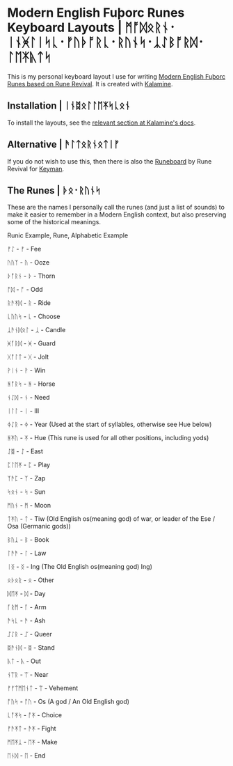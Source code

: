 # Modern English Fuþorc Runes Keyboard Layouts | ᛗᚩᛞᛟᚱᚾ᛫ᛁᚾᚸᛚᛁᛋᚳ᛫ᚠᚢᚦᚩᚱᚳ᛫ᚱᚢᚾᛋ᛫ᛣᛇᛒᚩᚱᛞ᛫ᛚᛖᛡᚣᛏᛋ

This is my personal keyboard layout I use for writing [Modern English Fuþorc Runes based on Rune Revival](<https://www.youtube.com/@LearnRunes>). It is created with [Kalamine](<https://github.com/OneDeadKey/kalamine>).

## Installation | ᛁᚾᛥᛟᛚᛚᛖᛡᛋᚳᛟᚾ

To install the layouts, see the [relevant section at Kalamine's docs](<https://github.com/OneDeadKey/kalamine?tab=readme-ov-file#using-distributable-layouts>).


## Alternative | ᚫᛚᛏᛟᚱᚾᛟᛏᛁᚠ

If you do not wish to use this, then there is also the [Runeboard](<https://keyman.com/keyboards/runeboard>) by Rune Revival for [Keyman](<https://keyman.com/>).

## The Runes | ᚦᛟ᛫ᚱᚢᚾᛋ

These are the names I personally call the runes (and just a list of sounds) to make it easier to remember in a Modern English context, but also preserving some of the historical meanings.

Runic Example, Rune, Alphabetic Example

ᚠᛇ - ᚠ - Fee

ᚢᚢᛉ - ᚢ - Ooze

ᚦᚩᚱᚾ - ᚦ - Thorn

ᚩᛞ - ᚩ - Odd

ᚱᚫᛡᛞ - ᚱ - Ride

ᚳᚢᚢᛋ - ᚳ - Choose

ᛣᚫᚾᛞᛟᛚ - ᛣ - Candle

ᚸᚪᚱᛞ - ᚸ - Guard

ᚷᚩᛚᛏ - ᚷ - Jolt

ᚹᛁᚾ - ᚹ - Win

ᚻᚩᚱᛋ - ᚻ - Horse

ᚾᛇᛞ - ᚾ - Need

ᛁᛚᛚ - ᛁ - Ill

ᛄᛇᚱ - ᛄ - Year (Used at the start of syllables, otherwise see Hue below)

ᚻᛡᚢ - ᛡ - Hue (This rune is used for all other positions, including yods)

ᛇᛥ - ᛇ - East

ᛈᛚᛖᛡ - ᛈ - Play

ᛉᚫᛈ - ᛉ - Zap

ᛋᛟᚾ - ᛋ - Sun

ᛗᚢᚾ - ᛗ - Moon

ᛏᛡᚢ - ᛏ - Tiw (Old English os(meaning god) of war, or leader of the Ese / Osa (Germanic gods))

ᛒᚢᛣ - ᛒ - Book

ᛚᚫᚫ - ᛚ - Law

ᛁᛝ - ᛝ - Ing (The Old English os(meaning god) Ing)

ᛟᚦᛟᚱ - ᛟ - Other

ᛞᛖᛡ - ᛞ -  Day

ᚪᚱᛗ - ᚪ - Arm

ᚫᛋᚳ - ᚫ - Ash

ᛢᛇᚱ - ᛢ - Queer 

ᛥᚫᚾᛞ - ᛥ  - Stand

ᚣᛏ - ᚣ - Out

ᚾᛠᚱ - ᛠ - Near

ᚠ‍ᚠᛠᛗᛖᚾᛏ - ᛠ - Vehement

ᚩᚢᛋ - ᚩᚢ - Os (A god / An Old English god)

ᚳᚩᛡᛋ - ᚩᛡ - Choice

ᚠᚫᛡᛏ - ᚫᛡ - Fight

ᛗᛖᛡᛣ - ᛖᛡ - Make

ᛖᚾᛞ - ᛖ - End
